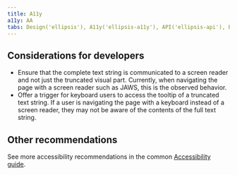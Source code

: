 ```yaml
---
title: A11y
a11y: AA
tabs: Design('ellipsis'), A11y('ellipsis-a11y'), API('ellipsis-api'), Example('ellipsis-code'), Changelog('ellipsis-changelog')
---
```


## Considerations for developers

- Ensure that the complete text string is communicated to a screen reader and not just the truncated visual part. Currently, when navigating the page with a screen reader such as JAWS, this is the observed behavior.
- Offer a trigger for keyboard users to access the tooltip of a truncated text string. If a user is navigating the page with a keyboard instead of a screen reader, they may not be aware of the contents of the full text string.

## Other recommendations

See more accessibility recommendations in the common [Accessibility guide](/core-principles/a11y/#contrast).

